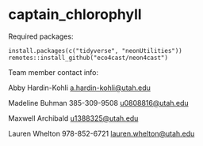 # captain_chlorophyll

Required packages:

```
install.packages(c("tidyverse", "neonUtilities"))
remotes::install_github("eco4cast/neon4cast")
```



Team member contact info:

Abby Hardin-Kohli 
a.hardin-kohli@utah.edu

Madeline Buhman
385-309-9508
u0808816@utah.edu

Maxwell Archibald 
u1388325@utah.edu

Lauren Whelton
978-852-6721
lauren.whelton@utah.edu
